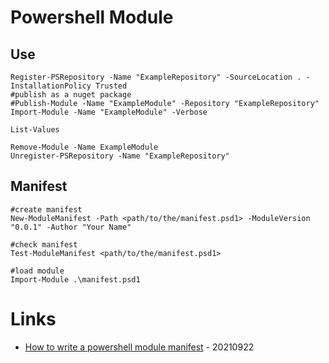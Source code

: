 # Powershell Module

## Use

```
Register-PSRepository -Name "ExampleRepository" -SourceLocation . -InstallationPolicy Trusted
#publish as a nuget package
#Publish-Module -Name "ExampleModule" -Repository "ExampleRepository"
Import-Module -Name "ExampleModule" -Verbose

List-Values

Remove-Module -Name ExampleModule
Unregister-PSRepository -Name "ExampleRepository"
```

## Manifest

```
#create manifest
New-ModuleManifest -Path <path/to/the/manifest.psd1> -ModuleVersion "0.0.1" -Author "Your Name"

#check manifest
Test-ModuleManifest <path/to/the/manifest.psd1>

#load module
Import-Module .\manifest.psd1
```

# Links

* [How to write a powershell module manifest](https://docs.microsoft.com/de-de/powershell/scripting/developer/module/how-to-write-a-powershell-module-manifest?view=powershell-7.1) - 20210922
